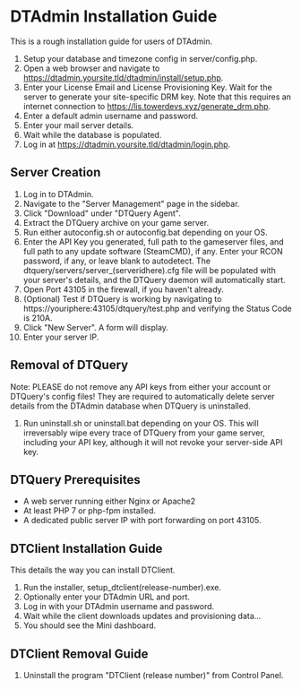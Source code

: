 # DTAdmin Installation Guide
This is a rough installation guide for users of DTAdmin.

1. Setup your database and timezone config in server/config.php.
2. Open a web browser and navigate to https://dtadmin.yoursite.tld/dtadmin/install/setup.php.
3. Enter your License Email and License Provisioning Key. Wait for the server to generate your site-specific DRM key. Note that this requires an internet connection to https://lis.towerdevs.xyz/generate_drm.php.
3. Enter a default admin username and password.
4. Enter your mail server details.
5. Wait while the database is populated.
6. Log in at https://dtadmin.yoursite.tld/dtadmin/login.php.

## Server Creation

1. Log in to DTAdmin.
2. Navigate to the "Server Management" page in the sidebar.
3. Click "Download" under "DTQuery Agent".
4. Extract the DTQuery archive on your game server.
5. Run either autoconfig.sh or autoconfig.bat depending on your OS.
6. Enter the API Key you generated, full path to the gameserver files, and full path to any update software (SteamCMD), if any. Enter your RCON password, if any, or leave blank to autodetect. The dtquery/servers/server_(serveridhere).cfg file will be populated with your server's details, and the DTQuery daemon will automatically start.
7. Open Port 43105 in the firewall, if you haven't already.
8. (Optional) Test if DTQuery is working by navigating to https://youriphere:43105/dtquery/test.php and verifying the Status Code is 210A.
9. Click "New Server". A form will display.
10. Enter your server IP.

## Removal of DTQuery

Note: PLEASE do not remove any API keys from either your account or DTQuery's config files! They are required to automatically delete server details from the DTAdmin database when DTQuery is uninstalled.

1. Run uninstall.sh or uninstall.bat depending on your OS.
This will irreversably wipe every trace of DTQuery from your game server, including your API key, although it will not revoke your server-side API key.

## DTQuery Prerequisites

- A web server running either Nginx or Apache2
- At least PHP 7 or php-fpm installed.
- A dedicated public server IP with port forwarding on port 43105.

## DTClient Installation Guide
This details the way you can install DTClient.

1. Run the installer, setup_dtclient(release-number).exe.
2. Optionally enter your DTAdmin URL and port.
3. Log in with your DTAdmin username and password.
4. Wait while the client downloads updates and provisioning data...
5. You should see the Mini dashboard.

## DTClient Removal Guide
1. Uninstall the program "DTClient (release number)" from Control Panel.
